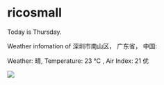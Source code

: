 # ricosmall

Today is Thursday.

Weather infomation of 深圳市南山区， 广东省， 中国: 

Weather: 晴, Temperature: 23 ℃ , Air Index: 21 优

<img src="https://github-readme-stats.vercel.app/api?username=ricosmall&show_icons=true" />
